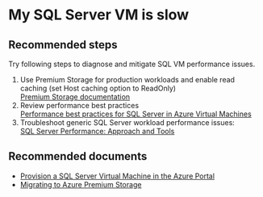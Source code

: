 <properties
	pageTitle="My SQL Server VM is slow"
	description="My SQL Server VM is slow"
	service="microsoft.compute"
	resource="virtualmachines"
	authors="michco"
	ms.author="michco"
	displayOrder="27"
	selfHelpType="resource"
	supportTopicIds=""
	resourceTags="WindowsSQL"
	productPesIds="14749"
	cloudEnvironments="public"
/>

# My SQL Server VM is slow

## **Recommended steps**

Try following steps to diagnose and mitigate SQL VM performance issues.

1. Use Premium Storage for production workloads and enable read caching (set Host caching option to ReadOnly)<br>
[Premium Storage documentation](https://azure.microsoft.com/documentation/articles/storage-premium-storage/)
2. Review performance best practices<br>
[Performance best practices for SQL Server in Azure Virtual Machines](https://azure.microsoft.com/documentation/articles/virtual-machines-windows-sql-performance/)
3. Troubleshoot generic SQL Server workload performance issues:<br>
[SQL Server Performance: Approach and Tools](https://docs.com/ajith-krishnan/8919/sql-server-performance-troubleshooting-approach)

## **Recommended documents**

* [Provision a SQL Server Virtual Machine in the Azure Portal](https://azure.microsoft.com/documentation/articles/virtual-machines-windows-portal-sql-server-provision)<br>
* [Migrating to Azure Premium Storage](https://azure.microsoft.com/documentation/articles/storage-migration-to-premium-storage/)
